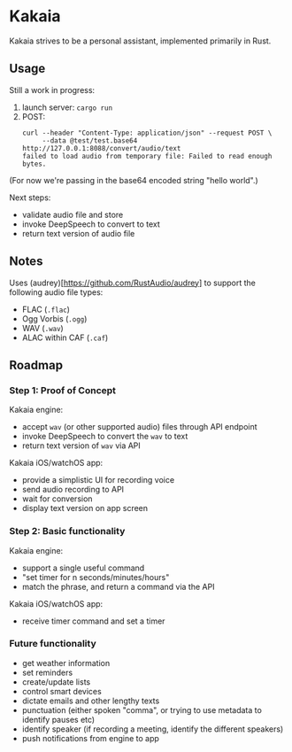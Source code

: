 # Kakaia

Kakaia strives to be a personal assistant, implemented primarily in Rust.

## Usage

Still a work in progress:

1. launch server: `cargo run`
1. POST: 
    ```
    curl --header "Content-Type: application/json" --request POST \
         --data @test/test.base64 http://127.0.0.1:8088/convert/audio/text
    failed to load audio from temporary file: Failed to read enough bytes.
    ```

(For now we're passing in the base64 encoded string "hello world".)

Next steps:

- validate audio file and store
- invoke DeepSpeech to convert to text
- return text version of audio file

## Notes

Uses (audrey)[https://github.com/RustAudio/audrey] to support the following audio file types:

- FLAC (`.flac`)
- Ogg Vorbis (`.ogg`)
- WAV (`.wav`)
- ALAC within CAF (`.caf`)

## Roadmap

### Step 1: Proof of Concept

Kakaia engine:

- accept `wav` (or other supported audio) files through API endpoint
- invoke DeepSpeech to convert the `wav` to text
- return text version of `wav` via API

Kakaia iOS/watchOS app:

- provide a simplistic UI for recording voice
- send audio recording to API
- wait for conversion
- display text version on app screen

### Step 2: Basic functionality

Kakaia engine:

- support a single useful command
- "set timer for n seconds/minutes/hours"
- match the phrase, and return a command via the API

Kakaia iOS/watchOS app:

- receive timer command and set a timer

### Future functionality

- get weather information
- set reminders
- create/update lists
- control smart devices
- dictate emails and other lengthy texts
- punctuation (either spoken "comma", or trying to use metadata to identify pauses etc)
- identify speaker (if recording a meeting, identify the different speakers)
- push notifications from engine to app